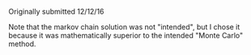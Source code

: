 Originally submitted 12/12/16

Note that the markov chain solution was not "intended", but I chose it because
it was mathematically superior to the intended "Monte Carlo" method.
